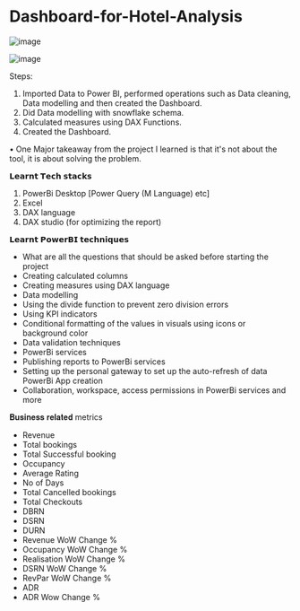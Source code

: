 # Dashboard-for-Hotel-Analysis

![image](https://github.com/pratikraut3103/Dashboard-for-Hotel-Analysis-/assets/62853044/697d7333-805d-44cc-8903-c5c3726cb121)

![image](https://github.com/pratikraut3103/Dashboard-for-Hotel-Analysis-/assets/62853044/4e750ab9-b8f0-487a-bea6-4d1af006f143)

Steps:
1.	Imported Data to Power BI, performed operations such as Data cleaning, Data modelling and then created the Dashboard.
2.	Did Data modelling with snowflake schema.
3.	Calculated measures using DAX Functions.
4.	Created the Dashboard.

•	One Major takeaway from the project I learned is that it's not about the tool, it is about solving the problem.

𝗟𝗲𝗮𝗿𝗻𝘁 𝗧𝗲𝗰𝗵 𝘀𝘁𝗮𝗰𝗸𝘀

1.	PowerBi Desktop [Power Query (M Language) etc] 
2.	Excel 
3.	DAX language
4.	DAX studio (for optimizing the report) 

𝗟𝗲𝗮𝗿𝗻𝘁 𝗣𝗼𝘄𝗲𝗿𝗕𝗜 𝘁𝗲𝗰𝗵𝗻𝗶𝗾𝘂𝗲𝘀

* What are all the questions that should be asked before starting the project 
*	Creating calculated columns 
*	Creating measures using DAX language 
*	Data modelling
*	Using the divide function to prevent zero division errors 
*	Using KPI indicators 
*	Conditional formatting of the values in visuals using icons or background color 
*	Data validation techniques 
*	PowerBi services
*	Publishing reports to PowerBi services 
*	Setting up the personal gateway to set up the auto-refresh of data PowerBi App creation 
*	Collaboration, workspace, access permissions in PowerBi services and more 






𝐁𝐮𝐬𝐢𝐧𝐞𝐬𝐬 𝐫𝐞𝐥𝐚𝐭𝐞𝐝 metrics

*	Revenue
*	Total bookings
*	Total Successful booking
*	Occupancy
*	Average Rating
*	No of Days
*	Total Cancelled bookings
*	Total Checkouts
*	DBRN
*	DSRN
*	DURN
*	Revenue WoW Change % 
*	Occupancy WoW Change %
*	Realisation WoW Change %
*	DSRN WoW Change %
*	RevPar WoW Change %
*	ADR
*	ADR Wow Change %

